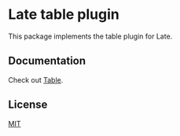 # Late table plugin

This package implements the table plugin for Late.

## Documentation

Check out [Table](https://sewellstephens.github.io/late/docs/table).

## License

[MIT](../../LICENSE)
